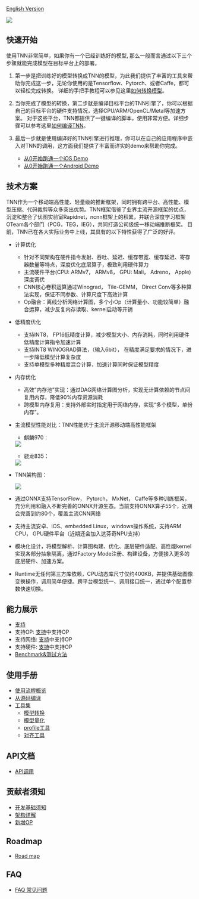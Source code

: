 [English Version](/en/front_page_en.md)
<div align=left ><img src="https://raw.githubusercontent.com/darrenyao87/tnn-models/master/TNN.png"/>

## 快速开始

使用TNN非常简单，如果你有一个已经训练好的模型, 那么一般而言通过以下三个步骤就能完成模型在目标平台上的部署。
1. 第一步是把训练好的模型转换成TNN的模型，为此我们提供了丰富的工具来帮助你完成这一步，无论你使用的是Tensorflow、Pytorch、或者Caffe，都可以轻松完成转换。
详细的手把手教程可以参见这里[如何转换模型](./user/convert.md)。

2. 当你完成了模型的转换，第二步就是编译目标平台的TNN引擎了，你可以根据自己的目标平台的硬件支持情况，选择CPU/ARM/OpenCL/Metal等加速方案。
   对于这些平台，TNN都提供了一键编译的脚本，使用非常方便。详细步骤可以参考这里[如何编译TNN](./user/compile.md)。

3. 最后一步就是使用编译好的TNN引擎进行推理，你可以在自己的应用程序中嵌入对TNN的调用，这方面我们提供了丰富而详实的demo来帮助你完成。
    *  [从0开始跑通一个iOS Demo](./user/demo.md)
    *  [从0开始跑通一个Android Demo](./user/demo.md)

## 技术方案

TNN作为一个移动端高性能、轻量级的推断框架，同时拥有跨平台、高性能、模型压缩、代码裁剪等众多突出优势。TNN框架借鉴了业界主流开源框架的优点，沉淀和整合了优图实验室Rapidnet，ncnn框架上的积累，并联合深度学习框架OTeam各个部门（PCG，TEG，IEG），共同打造公司级统一移动端推断框架。
目前，TNN已在各大实际业务中上线，其具有的以下特性获得了广泛的好评。

* 计算优化
    * 针对不同架构在硬件指令发射、吞吐、延迟、缓存带宽、缓存延迟、寄存器数量等特点，深度优化底层算子，极致利用硬件算力
    * 主流硬件平台(CPU: ARMv7， ARMv8， GPU: Mali， Adreno， Apple) 深度调优
    * CNN核心卷积运算通过Winograd， Tile-GEMM， Direct Conv等多种算法实现，保证不同参数、计算尺度下高效计算
    * Op融合：离线分析网络计算图，多个小Op（计算量小、功能较简单）融合运算，减少反复内存读取、kernel启动等开销

* 低精度优化
    * 支持INT8， FP16低精度计算，减少模型大小、内存消耗，同时利用硬件低精度计算指令加速计算
    * 支持INT8 WINOGRAD算法，（输入6bit）， 在精度满足要求的情况下，进一步降低模型计算复杂度
    * 支持单模型多种精度混合计算，加速计算同时保证模型精度

* 内存优化
    * 高效”内存池”实现：通过DAG网络计算图分析，实现无计算依赖的节点间复用内存，降低90%内存资源消耗
    * 跨模型内存复用：支持外部实时指定用于网络内存，实现“多个模型，单份内存”。

* 主流模型性能对比：TNN性能优于主流开源移动端高性能框架

    * 麒麟970：

    <div><img src="https://raw.githubusercontent.com/darrenyao87/tnn-models/master/doc/cn/imgs/970.jpg"/>

    * 骁龙835：

    <div><img src="https://raw.githubusercontent.com/darrenyao87/tnn-models/master/doc/cn/imgs/835.jpg"/>


* TNN架构图：


   <div><img src="https://raw.githubusercontent.com/darrenyao87/tnn-models/master/doc/cn/imgs/tnn_architect.jpg"/>

* 通过ONNX支持TensorFlow， Pytorch， MxNet， Caffe等多种训练框架，充分利用和融入不断完善的ONNX开源生态。当前支持ONNX算子55个，近期会完善到约80个，覆盖主流CNN网络
* 支持主流安卓、iOS、embedded Linux，windows操作系统，支持ARM CPU， GPU硬件平台（近期还会加入达芬奇NPU支持）
* 模块化设计，将模型解析、计算图构建、优化、底层硬件适配、高性能kernel实现各部分抽象隔离，通过Factory Mode注册、构建设备，方便接入更多的底层硬件、加速方案。
* Runtime无任何第三方库依赖，CPU动态库尺寸仅约400KB，并提供基础图像变换操作，调用简单便捷。跨平台模型统一、调用接口统一，通过单个配置参数快速切换。

## 能力展示
* [支持](./user/support.md)
* 支持OP: [支持](./user/support.md)中支持OP
* 支持网络: [支持](./user/support.md)中支持OP
* 支持硬件: [支持](./user/support.md)中支持OP
* [Benchmark&测试方法](./user/test.md)

## 使用手册
* [使用流程概览]()
* [从源码编译](./user/compile.md)
* [工具集]()
    * [模型转换](./user/convert.md)
    * [模型量化](./user/quantization.md)
    <!---[模型可视化]() -->
    * [profile工具](./development/profiling.md)
    * [对齐工具](./development/model_check.md)

## API文档
* [API调用](./user/api.md)

## 贡献者须知
* [开发基础须知](./development/contributing.md)
* [架构详解](./development/architecture.md)
* [新增OP](./development/add_op.md)

## Roadmap
* [Road map]()

## FAQ
* [FAQ 常见问题](./faq.md)
